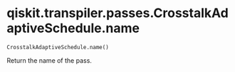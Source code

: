 # qiskit.transpiler.passes.CrosstalkAdaptiveSchedule.name

`CrosstalkAdaptiveSchedule.name()`

Return the name of the pass.
